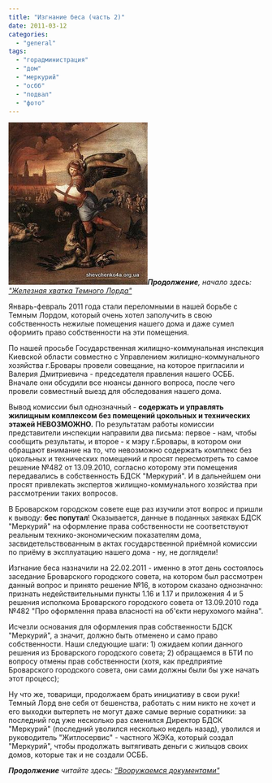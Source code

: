 ```yaml
---
title: "Изгнание беса (часть 2)"
date: 2011-03-12
categories: 
  - "general"
tags: 
  - "горадминистрация"
  - "дом"
  - "меркурий"
  - "осбб"
  - "подвал"
  - "фото"
---
```


![Изгнание Беса](/wp-content/uploads/2011/03/izgnaniye-besa.jpg "Изгнание Беса")_**Продолжение**, начало здесь: ["Железная хватка Темного Лорда"](http://shevchenko4a.brovary.org/jeleznaya-hvatka-temnogo-lorda/)_

Январь-февраль 2011 года стали переломными в нашей борьбе с Темным Лордом, который очень хотел заполучить в свою собственность нежилые помещения нашего дома и даже сумел оформить право собственности на эти помещения.

По нашей просьбе Государственная жилищно-коммунальная инспекция Киевской области совместно с Управлением жилищно-коммунального хозяйства г.Бровары провели совещание, на которое пригласили и Валерия Дмитриевича - председателя правления нашего ОСББ. Вначале они обсудили все нюансы данного вопроса, после чего провели совместный выезд для обследования нашего дома.

Вывод комиссии был однозначный - **содержать и управлять жилищным комплексом без помещений цокольных и технических этажей НЕВОЗМОЖНО.** По результатам работы комиссии представители инспекции направили два письма: первое - нам, чтобы сообщить результаты, и второе - к мэру г.Бровары, в котором они обращают внимание на то, что невозможно содержать комплекс без цокольных и технических помещений и просят пересмотреть то самое решение №482 от 13.09.2010, согласно которому эти помещения передавались в собственность БДСК "Меркурий". И в дальнейшем они просят <!--more-->привлекать экспертов жилищно-коммунального хозяйства при рассмотрении таких вопросов.

<script type="text/javascript">$(document).ready(function() { $("#containerIzgnaniyeBesa").pwi({ username: 'shevchenko4a.org.ua', mode: 'album', album: 'OtvetKomissiiJKH', thumbSize: 144, showAlbumDescription: false, showPhotoDate: false, authKey: 'Gv1sRgCP3E4O2MzMeoeg' }) }); </script>

 В Броварском городском совете еще раз изучили этот вопрос и пришли к выводу: **бес попутал**! Оказывается, данные в поданных заявках БДСК "Меркурий" на оформление права собственности не соответствуют реальным технико-экономическим показателям дома, засвидетельствованным в актах государственной приёмной комиссии по приёму в эксплуатацию нашего дома - ну, не доглядели!

Изгнание беса назначили на 22.02.2011 - именно в этот день состоялось заседание Броварского городского совета, на котором был рассмотрен данный вопрос и принято решение №16, в котором сказано однозначно: признать недействительными пункты 1.16 и 1.17 и приложения 4 и 5 решения исполкома Броварского городского совета от 13.09.2010 года №482 "Про оформлення права власності на об'єкти нерухомого майна".

Исчезли основания для оформления прав собственности БДСК "Меркурий", а значит, должно быть отменено и само право собственности. Наши следующие шаги: 1) ожидаем копии данного решения из Броварского городского совета; 2) обращаемся в БТИ по вопросу отмены прав собственности (хотя, как предприятие Броварского городского совета, они сами должны были бы уже начать этот процесс);

Ну что же, товарищи, продолжаем брать инициативу в свои руки! Темный Лорд вне себя от бешенства, работать с ним никто не хочет и его выходки вытерпеть не могут даже самые верные соратники: за последний год уже несколько раз сменился Директор БДСК "Меркурий" (последний уволился несколько недель назад), уволился и руководитель "Житлосервис" - частного ЖЭКа, который создал "Меркурий", чтобы продолжать вытягивать деньги с жильцов своих домов, которые так и не создали ОСББ.

_**Продолжение** читайте здесь: ["Вооружаемся документами"](http://shevchenko4a.brovary.org/voorujaemsya-dokumentami/)_
